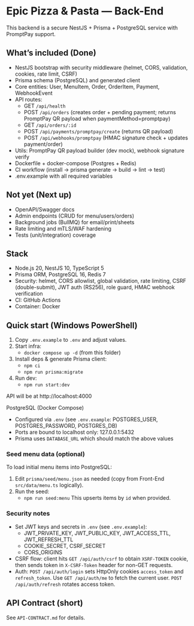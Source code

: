 # Epic Pizza & Pasta — Back-End

This backend is a secure NestJS + Prisma + PostgreSQL service with PromptPay support.

## What’s included (Done)
- NestJS bootstrap with security middleware (helmet, CORS, validation, cookies, rate limit, CSRF)
- Prisma schema (PostgreSQL) and generated client
- Core entities: User, MenuItem, Order, OrderItem, Payment, WebhookEvent
- API routes:
  - GET `/api/health`
  - POST `/api/orders` (creates order + pending payment; returns PromptPay QR payload when paymentMethod=promptpay)
  - GET `/api/orders/:id`
  - POST `/api/payments/promptpay/create` (returns QR payload)
  - POST `/api/webhooks/promptpay` (HMAC signature check + updates payment/order)
- Utils: PromptPay QR payload builder (dev mock), webhook signature verify
- Dockerfile + docker-compose (Postgres + Redis)
- CI workflow (install → prisma generate → build → lint → test)
- .env.example with all required variables

## Not yet (Next up)
- OpenAPI/Swagger docs
- Admin endpoints (CRUD for menu/users/orders)
- Background jobs (BullMQ) for email/print/sheets
- Rate limiting and mTLS/WAF hardening
- Tests (unit/integration) coverage

## Stack
- Node.js 20, NestJS 10, TypeScript 5
- Prisma ORM, PostgreSQL 16, Redis 7
- Security: helmet, CORS allowlist, global validation, rate limiting, CSRF (double-submit), JWT auth (RS256), role guard, HMAC webhook verification
- CI: GitHub Actions
- Container: Docker

## Quick start (Windows PowerShell)
1. Copy `.env.example` to `.env` and adjust values.
2. Start infra:
   - `docker compose up -d`  (from this folder)
3. Install deps & generate Prisma client:
   - `npm ci`
   - `npm run prisma:migrate`
4. Run dev:
   - `npm run start:dev`

API will be at http://localhost:4000

PostgreSQL (Docker Compose)
- Configured via `.env` (see `.env.example`: POSTGRES_USER, POSTGRES_PASSWORD, POSTGRES_DB)
- Ports are bound to localhost only: 127.0.0.1:5432
- Prisma uses `DATABASE_URL` which should match the above values

### Seed menu data (optional)
To load initial menu items into PostgreSQL:
1. Edit `prisma/seed/menu.json` as needed (copy from Front-End `src/data/menu.ts` logically).
2. Run the seed:
   - `npm run seed:menu`
This upserts items by `id` when provided.

### Security notes
- Set JWT keys and secrets in `.env` (see `.env.example`):
   - JWT_PRIVATE_KEY, JWT_PUBLIC_KEY, JWT_ACCESS_TTL, JWT_REFRESH_TTL
   - COOKIE_SECRET, CSRF_SECRET
   - CORS_ORIGINS
- CSRF flow: client hits `GET /api/auth/csrf` to obtain `XSRF-TOKEN` cookie, then sends token in `X-CSRF-Token` header for non-GET requests.
- Auth: `POST /api/auth/login` sets HttpOnly cookies `access_token` and `refresh_token`. Use `GET /api/auth/me` to fetch the current user. `POST /api/auth/refresh` rotates access token.

## API Contract (short)
See `API-CONTRACT.md` for details.
